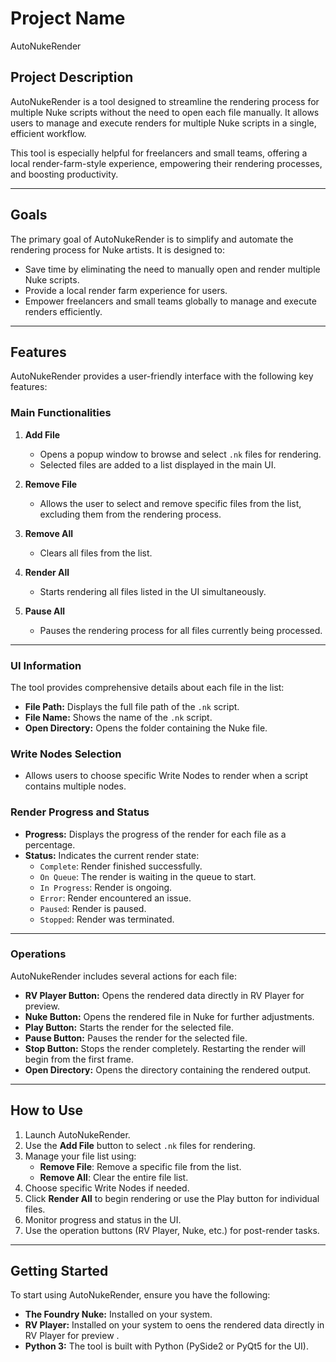 # Project Name 
AutoNukeRender

## **Project Description**
AutoNukeRender is a tool designed to streamline the rendering process for multiple Nuke scripts without the need to open each file manually. It allows users to manage and execute renders for multiple Nuke scripts in a single, efficient workflow. 

This tool is especially helpful for freelancers and small teams, offering a local render-farm-style experience, empowering their rendering processes, and boosting productivity.

---

## **Goals**
The primary goal of AutoNukeRender is to simplify and automate the rendering process for Nuke artists. It is designed to:
- Save time by eliminating the need to manually open and render multiple Nuke scripts.
- Provide a local render farm experience for users.
- Empower freelancers and small teams globally to manage and execute renders efficiently.

---

## **Features**
AutoNukeRender provides a user-friendly interface with the following key features:

### **Main Functionalities**
1. **Add File**
   - Opens a popup window to browse and select `.nk` files for rendering.
   - Selected files are added to a list displayed in the main UI.

2. **Remove File**
   - Allows the user to select and remove specific files from the list, excluding them from the rendering process.

3. **Remove All**
   - Clears all files from the list.

4. **Render All**
   - Starts rendering all files listed in the UI simultaneously.

5. **Pause All**
   - Pauses the rendering process for all files currently being processed.

---

### **UI Information**
The tool provides comprehensive details about each file in the list:
- **File Path:** Displays the full file path of the `.nk` script.
- **File Name:** Shows the name of the `.nk` script.
- **Open Directory:** Opens the folder containing the Nuke file.

### **Write Nodes Selection**
- Allows users to choose specific Write Nodes to render when a script contains multiple nodes.

### **Render Progress and Status**
- **Progress:** Displays the progress of the render for each file as a percentage.
- **Status:** Indicates the current render state:
  - `Complete`: Render finished successfully.
  - `On Queue`: The render is waiting in the queue to start.
  - `In Progress`: Render is ongoing.
  - `Error`: Render encountered an issue.
  - `Paused`: Render is paused.
  - `Stopped`: Render was terminated.

---

### **Operations**
AutoNukeRender includes several actions for each file:
- **RV Player Button:** Opens the rendered data directly in RV Player for preview.
- **Nuke Button:** Opens the rendered file in Nuke for further adjustments.
- **Play Button:** Starts the render for the selected file.
- **Pause Button:** Pauses the render for the selected file.
- **Stop Button:** Stops the render completely. Restarting the render will begin from the first frame.
- **Open Directory:** Opens the directory containing the rendered output.

---

## **How to Use**
1. Launch AutoNukeRender.
2. Use the **Add File** button to select `.nk` files for rendering.
3. Manage your file list using:
   - **Remove File**: Remove a specific file from the list.
   - **Remove All**: Clear the entire file list.
4. Choose specific Write Nodes if needed.
5. Click **Render All** to begin rendering or use the Play button for individual files.
6. Monitor progress and status in the UI.
7. Use the operation buttons (RV Player, Nuke, etc.) for post-render tasks.

---

## **Getting Started**
To start using AutoNukeRender, ensure you have the following:
- **The Foundry Nuke:** Installed on your system.
- **RV Player:** Installed on your system to oens the rendered data directly in RV Player for preview .
- **Python 3:** The tool is built with Python (PySide2 or PyQt5 for the UI).